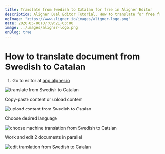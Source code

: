 ```yaml
---
title: Translate from Swedish to Catalan for free in Aligner Editor
description: Aligner Dual Editor Tutorial. How to translate for free from Swedish to Catalan. Aligner is multilingual document management platform. 
ogImage: "https://www.aligner.io/images/aligner-logo.png"
date: 2020-05-06T07:09:21+03:00
image: ../images/aligner-logo.png
onBlog: true
---
```


# How to translate document from Swedish to Catalan

1. Go to editor at [app.aligner.io](https://app.aligner.io "Aligner App web page")

![translate from Swedish to Catalan](../aligner-blank-editor.png "translate from Swedish to Catalan")

Copy-paste content or upload content

![upload content from Swedish to Catalan](../aligner-uploaded-document.png "upload content from Swedish to Catalan")

Choose desired language

![choose machine translation from Swedish to Catalan](../aligner-language-dropdown.png "choose machine translation from Swedish to Catalan")

Work and edit 2 documents in parallel

![edit translation from Swedish to Catalan](../aligner-double-sitded-editor.png "edit translation from Swedish to Catalan")

